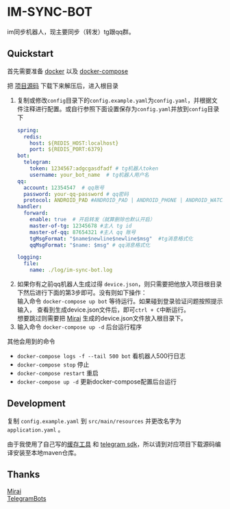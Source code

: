 # IM-SYNC-BOT

im同步机器人，现主要同步（转发）tg跟qq群。

## Quickstart

首先需要准备 [docker](https://docs.docker.com/get-docker/) 以及 [docker-compose](https://docs.docker.com/compose/install/)

把 [项目源码](https://github.com/KurenaiRyu/im-sync-bot/releases) 下载下来解压后，进入根目录

1. 复制或修改`config`目录下的`config.example.yaml`为`config.yaml`，并根据文件注释进行配置。或自行参照下面设置保存为`config.yaml`并放到`config`目录下
    ```yaml
    spring:
      redis:
        host: ${REDIS_HOST:localhost}
        port: ${REDIS_PORT:6379}
    bot:
      telegram:
        token: 1234567:adgcgasdfadf # tg机器人token
        username: your_bot_name  # tg机器人用户名
    qq:
      account: 12354547  # qq账号
      password: your-qq-password # qq密码
      protocol: ANDROID_PAD #ANDROID_PAD | ANDROID_PHONE | ANDROID_WATCH
    handler:
      forward:
        enable: true  # 开启转发（就算删除也默认开启）
        master-of-tg: 12345678 #主人 tg id
        master-of-qq: 87654321 #主人 qq 账号
        tgMsgFormat: "$name$newline$newline$msg"  #tg消息格式化
        qqMsgFormat: "$name: $msg" # qq消息格式化
    
    logging:
      file:
        name: ./log/im-sync-bot.log
    ```
2. 如果你有之前qq机器人生成过得 `device.json`，则只需要把他放入项目根目录下然后进行下面的第3步即可。没有则如下操作：  
   输入命令 `docker-compose up bot` 等待运行。如果碰到登录验证问题按照提示输入， 查看到生成device.json文件后，即可`ctrl + C`中断运行。  
   想要跳过则需要把 [Mirai](https://github.com/mamoe/mirai) 生成的device.json文件放入根目录下。
3. 输入命令 `docker-compose up -d` 后台运行程序

其他会用到的命令

- `docker-compose logs -f --tail 500 bot` 看机器人500行日志
- `docker-compose stop` 停止
- `docker-compose restart` 重启
- `docker-compose up -d` 更新docker-compose配置后台运行

## Development

复制 `config.example.yaml` 到 `src/main/resources` 并更改名字为 `application.yaml` 。

由于我使用了自己写的[缓存工具](https://github.com/KurenaiRyu/simple-cache.git) 和 [telegram sdk](https://github.com/KurenaiRyu/tdlight-sdk)，所以请到对应项目下载源码编译安装至本地maven仓库。

## Thanks

[Mirai](https://github.com/mamoe/mirai)  
[TelegramBots](https://github.com/rubenlagus/TelegramBots)  